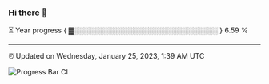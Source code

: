 ### Hi there 👋

⏳ Year progress { ▓░░░░░░░░░░░░░░░░░░░░░░░░░░░░░ } 6.59 %

---

⏰ Updated on Wednesday, January 25, 2023, 1:39 AM UTC

![Progress Bar CI](https://github.com/arthurbuhl/arthurbuhl/workflows/Progress%20Bar%20CI/badge.svg)
